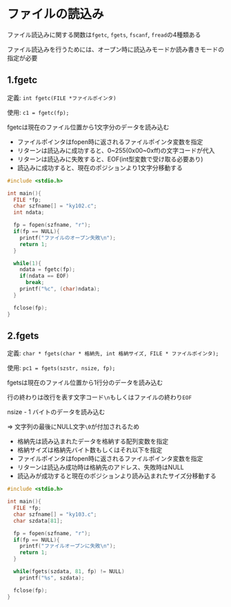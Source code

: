 # ファイルの読込み
ファイル読込みに関する関数は`fgetc`, `fgets`, `fscanf`, `fread`の4種類ある

ファイル読込みを行うためには、オープン時に読込みモードか読み書きモードの指定が必要

## 1.fgetc
定義: `int fgetc(FILE *ファイルポインタ)`

使用: `c1 = fgetc(fp);`

fgetcは現在のファイル位置から1文字分のデータを読み込む

- ファイルポインタはfopen時に返されるファイルポインタ変数を指定
- リターンは読込みに成功すると、0~255(0x00~0xff)の文字コードが代入
- リターンは読込みに失敗すると、EOF(int型変数で受け取る必要あり)
- 読込みに成功すると、現在のポジションより1文字分移動する

```c
#include <stdio.h>

int main(){
  FILE *fp;
  char szfname[] = "ky102.c";
  int ndata;

  fp = fopen(szfname, "r");
  if(fp == NULL){
    printf("ファイルのオープン失敗\n");
    return 1;
  }

  while(1){
    ndata = fgetc(fp);
    if(ndata == EOF)
      break;
    printf("%c", (char)ndata);
  }

  fclose(fp);
}
```

## 2.fgets
定義: `char * fgets(char * 格納先, int 格納サイズ, FILE * ファイルポインタ);`

使用: `pc1 = fgets(szstr, nsize, fp);`

fgetsは現在のファイル位置から1行分のデータを読み込む

行の終わりは改行を表す文字コード`\n`もしくはファイルの終わり`EOF`

nsize - 1 バイトのデータを読み込む

=> 文字列の最後にNULL文字`\0`が付加されるため

- 格納先は読み込まれたデータを格納する配列変数を指定
- 格納サイズは格納先バイト数もしくはそれ以下を指定
- ファイルポインタはfopen時に返されるファイルポインタ変数を指定
- リターンは読込み成功時は格納先のアドレス、失敗時はNULL
- 読込みが成功すると現在のポジションより読み込まれたサイズ分移動する

```c
#include <stdio.h>

int main(){
  FILE *fp;
  char szfname[] = "ky103.c";
  char szdata[81];

  fp = fopen(szfname, "r");
  if(fp == NULL){
    printf("ファイルオープンに失敗\n");
    return 1;
  }

  while(fgets(szdata, 81, fp) != NULL)
    printf("%s", szdata);

  fclose(fp);
}
```


